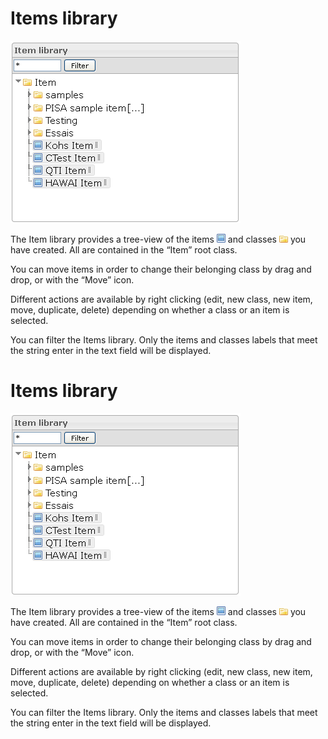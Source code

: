 <!--
author:
    - 'Jérôme Bogaerts'
created_at: '2012-02-29 15:29:32'
updated_at: '2013-03-13 13:18:14'
tags:
    - 'Manage Items'
-->

Items library
=============

![](../resources/items-library.png)

The Item library provides a tree-view of the items ![](../resources/item_icon_library.png) and classes ![](../resources/class_icon_library.png) you have created. All are contained in the “Item” root class.

You can move items in order to change their belonging class by drag and drop, or with the “Move” icon.

Different actions are available by right clicking (edit, new class, new item, move, duplicate, delete) depending on whether a class or an item is selected.

You can filter the Items library. Only the items and classes labels that meet the string enter in the text field will be displayed.

Items library
=============

![](../resources/items-library.png)

The Item library provides a tree-view of the items ![](../resources/item_icon_library.png) and classes ![](../resources/class_icon_library.png) you have created. All are contained in the “Item” root class.

You can move items in order to change their belonging class by drag and drop, or with the “Move” icon.

Different actions are available by right clicking (edit, new class, new item, move, duplicate, delete) depending on whether a class or an item is selected.

You can filter the Items library. Only the items and classes labels that meet the string enter in the text field will be displayed.



